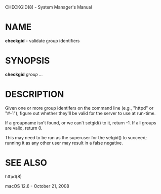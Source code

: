 CHECKGID(8) - System Manager's Manual

# NAME

**checkgid** - validate group identifiers

# SYNOPSIS

**checkgid**
*group*
*...*

# DESCRIPTION

Given one or more group identifers on the command line (e.g., "httpd" or "#-1"), figure out whether they'll be valid for the server to use at run-time.

If a groupname isn't found, or we can't setgid() to it, return -1.  If all groups are valid, return 0.

This may need to be run as the superuser for the setgid() to succeed; running it as any other user may result in a false negative.

# SEE ALSO

httpd(8)

macOS 12.6 - October 21, 2008
